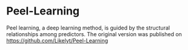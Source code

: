 # Peel-Learning
Peel learning, a deep learning method, is guided by the structural relationships among predictors.
The original version was published on https://github.com/Likelyt/Peel-Learning
